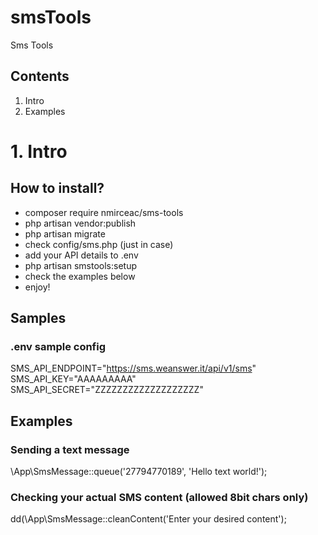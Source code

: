 # smsTools
Sms Tools

## Contents
1. Intro
2. Examples

# 1. Intro

## How to install?

- composer require nmirceac/sms-tools
- php artisan vendor:publish
- php artisan migrate
- check config/sms.php (just in case)
- add your API details to .env
- php artisan smstools:setup
- check the examples below
- enjoy! 

## Samples

### .env sample config

SMS_API_ENDPOINT="https://sms.weanswer.it/api/v1/sms"
SMS_API_KEY="AAAAAAAAA"
SMS_API_SECRET="ZZZZZZZZZZZZZZZZZZZ"


## Examples

### Sending a text message

\App\SmsMessage::queue('27794770189', 'Hello text world!');

### Checking your actual SMS content (allowed 8bit chars only)

dd(\App\SmsMessage::cleanContent('Enter your desired content');

